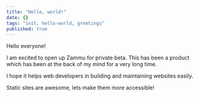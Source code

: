 ```yaml
---
title: "Hello, world!"
date: {}
tags: "init, hello-world, greetings"
published: true
---
```



Hello everyone!

I am excited to open up Zammu for private beta. This has been a product which has been at the back of my mind for a very long time.

I hope it helps web developers in building and maintaining websites easily.

Static sites are awesome, lets make them more accessible!